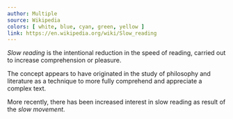 ```yaml
---
author: Multiple
source: Wikipedia
colors: [ white, blue, cyan, green, yellow ]
link: https://en.wikipedia.org/wiki/Slow_reading
---
```

_Slow reading_ is the intentional reduction in the speed of reading, carried out to increase comprehension or pleasure.

The concept appears to have originated in the study of philosophy and literature as a technique to more fully comprehend and appreciate a complex text.

More recently, there has been increased interest in slow reading as result of the _slow movement_.